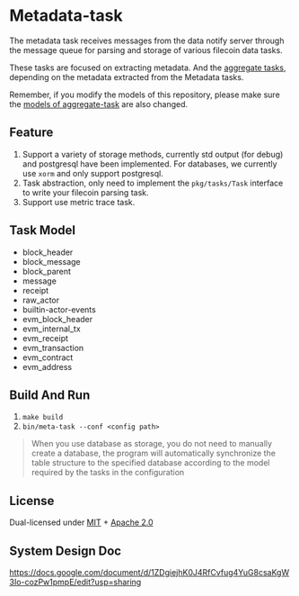 # Metadata-task

The metadata task receives messages from the data notify server through the message queue for parsing and storage of various filecoin data tasks.

These tasks are focused on extracting metadata. And the [aggregate tasks](https://github.com/Spacescope/aggregate-task), depending on the metadata extracted from the Metadata tasks.

Remember, if you modify the models of this repository, please make sure the [models of aggregate-task](https://github.com/Spacescope/aggregate-task/tree/main/pkg/models/dependentmodel) are also changed.

## Feature

1. Support a variety of storage methods, currently std output (for debug) and postgresql have been implemented. For
   databases, we currently use `xorm` and only support postgresql.
2. Task abstraction, only need to implement the `pkg/tasks/Task` interface to write your filecoin parsing task.
3. Support use metric trace task.

## Task Model
* block_header
* block_message
* block_parent
* message
* receipt
* raw_actor
* builtin-actor-events
* evm_block_header
* evm_internal_tx
* evm_receipt
* evm_transaction
* evm_contract
* evm_address

## Build And Run

1. `make build`
2. `bin/meta-task --conf <config path>`

> When you use database as storage, you do not need to manually create a database, the program will automatically 
synchronize the table structure to the specified database according to the model required by the tasks in the configuration


## 

## License

Dual-licensed under [MIT](https://github.com/Spacescope/meta-task/blob/main/LICENSE-MIT) + [Apache 2.0](https://github.com/Spacescope/meta-task/blob/main/LICENSE-APACHE) 


## System Design Doc
https://docs.google.com/document/d/1ZDgiejhK0J4RfCvfug4YuG8csaKgW3Io-cozPw1pmpE/edit?usp=sharing
